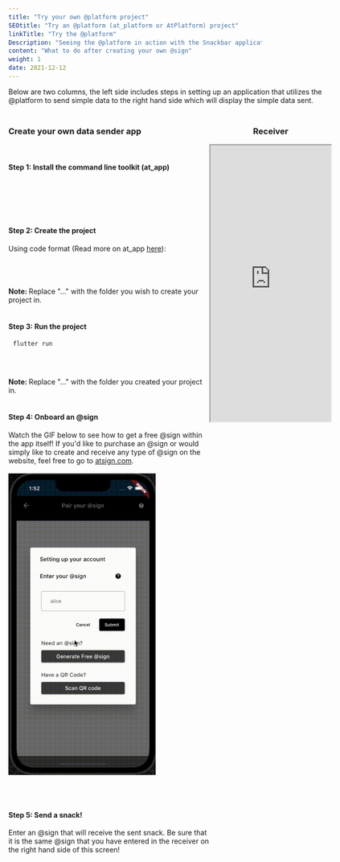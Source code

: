 ```yaml
---
title: "Try your own @platform project"
SEOtitle: "Try an @platform (at_platform or AtPlatform) project"
linkTitle: "Try the @platform"
Description: "Seeing the @platform in action with the Snackbar application"
content: "What to do after creating your own @sign"
weight: 1
date: 2021-12-12
---
```


<style>
  .receiver{
  height: 550px; 
  width: 25vw;
}

.iconDesign{
  margin-left: 20px;
  position: relative;
}

.copytext{
  display: inline;
}

@media only screen and (min-width: 950px){
.content{
  row-gap:20px;
  display:grid;
  grid-template-areas:"header header" "left right";
  grid-template-columns:1fr 1fr;
}
.header{
  grid-area:header;
}

.left{
  grid-area:left;
}

.right{
  grid-area:right;
  position: -webkit-sticky;
  position: sticky;
  top: 4em;
  align-self:start;
}
}

@media only screen and (max-width: 950px){
  .receiver{
  height: 550px; 
  width: 100%;
}
}

</style>

<div class="content">

 <div class="header">
 Below are two columns, the left side includes steps in setting up an application that utilizes the @platform to send simple data to the right hand side which will display the simple data sent.
 </div>

 <div class="right">
  <div>
  <center>
  <h3>Receiver </h3>
  
  <iframe src="https://cconstab.github.io/snackbar/#/" title="Snackbar Code" class="receiver"></iframe>
  
  </center>
  </div>

 </div>

 <div class="left">
<!-- Step 1 -->
  <h3>Create your own data sender app</h3>
  <br>
  <h4> Step 1: Install the command line toolkit (at_app) </h4>
  <pre style="height:40px; width:400px;overflow:hidden;">
  <div style="margin-left:-15px; margin-top:-50px;">
  <code content="flutter pub global activate at_app" iconID="icon1" class="copytext" style="overflow:hidden;">flutter pub global activate at_app</code>
  </div>
  </pre>
  <!-- End of Step 1 -->

  <br>

  <!-- Step 2 -->

<h4> Step 2: Create the project </h4>
Using code format (Read more on at_app <a href="https://pub.dev/packages/at_app/example" target=_blank>here</a>):
<pre style="height: 40px; width:400px; overflow:hidden;">
  <div style="margin-left:-15px; margin-top:-50px;">
  <code content="at_app create -d snackbar_sender ..." iconID="icon2" class="copytext">at_app create -d snackbar_sender ...</code>
  <!-- </div> -->
  </div>
  </pre>
   <b> Note: </b>  Replace "..." with the folder you wish to create your project in.
   <br>
     <br>
    <!-- End of Step 2 -->

 <!-- Step 3 -->
<h4> Step 3: Run the project </h4>
<pre style="height: 60px; width:400px; overflow:hidden;">
  <div style="margin-left:-15px; margin-top:-50px;">
  <code> cd ... </code>
  <code> flutter run </code>
  <!-- </div> -->
  </div>
  </pre>
   <b> Note: </b>  Replace "..." with the folder you created your project in.
   <br>

  <!-- End of Step 3 -->

<br>

  <!-- Step 4 -->

<h4> Step 4: Onboard an @sign </h4>
Watch the GIF below to see how to get a free @sign within the app itself! If you'd like to purchase an @sign or would simply like to create and receive any type of @sign on the website, feel free to go to <a href="https://my.atsign.com/go">atsign.com</a>.
<br></br>

<img src="/Sample_Apps/croppedWT.gif" style="height:600px;">

  <!-- End of Step 4 -->

  <!-- Step 5 -->

<br></br>

  <h4>Step 5: Send a snack! </h4>
  Enter an @sign that will receive the sent snack. Be sure that it is the same @sign that you have entered in the receiver on the right hand side of this screen! 
  </div>
  <!-- End of Steps column -->

</div>

<script>
  function copyText(text, iconId){
  navigator.clipboard.writeText(text);
  toggleIcon(iconId);
  window.setTimeout(() => toggleIcon(iconId), 500);
  }

  function toggleIcon(id){
  let el = document.getElementById(id);
  el.classList.toggle("fa-copy");
  el.classList.toggle("fa-check");
}
  
document.querySelectorAll('code.copytext').forEach(function (codeBlock) {
    let button = document.createElement('i');
    let iconID = codeBlock.getAttribute('iconID');
    button.id = iconID;
    button.className = 'fas fa-copy iconDesign';
    // button.type = 'button';
    // button.innerText = 'Copy';
    let content = codeBlock.getAttribute('content');
    // button.onclick =
    //   `copyText('${content}', '${iconID}')`;
    
    button.addEventListener('click', function(){copyText(content, iconID)});
    
    codeBlock.appendChild(button);

    


    // var pre = codeBlock.parentNode;
    // if (pre.parentNode.classList.contains('highlight')) {
    //     var highlight = pre.parentNode;
    //     highlight.parentNode.insertBefore(button, highlight);
    // } else {
    //     pre.parentNode.insertBefore(button, pre);
    // }
});
</script>
